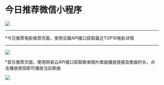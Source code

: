 今日推荐微信小程序
===
![](https://github.com/williamGIG/williamGIG.github.io/blob/master/mookdemo/imgs/index.gif) <br>

---
*今日推荐电影推荐页面，使用豆瓣API接口获取最近TOP10电影详情<br>

---

  
  
![](https://github.com/williamGIG/williamGIG.github.io/blob/master/mookdemo/imgs/png1.png) <br>




*音乐推荐页面，使用网易云API接口获取歌单图片歌曲播放链接及歌曲时长，点击播放按钮即可播放当前歌曲 <br>


![](https://github.com/williamGIG/williamGIG.github.io/blob/master/mookdemo/imgs/png2.png)  <br>
